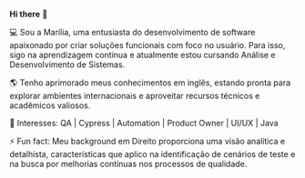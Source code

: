 **Hi there** 👋

💻 Sou a Marília, uma entusiasta do desenvolvimento de software apaixonado por criar soluções funcionais com foco no usuário. Para isso, sigo na aprendizagem contínua e atualmente estou cursando Análise e Desenvolvimento de Sistemas.

🌎 Tenho aprimorado meus conhecimentos em inglês, estando pronta para explorar ambientes internacionais e aproveitar recursos técnicos e acadêmicos valiosos.

🚀 Interesses:
 QA | Cypress | Automation | Product Owner | UI/UX | Java

⚡ Fun fact: Meu background em Direito proporciona uma visão analítica e detalhista, características que aplico na identificação de cenários de teste e na busca por melhorias contínuas nos processos de qualidade.
